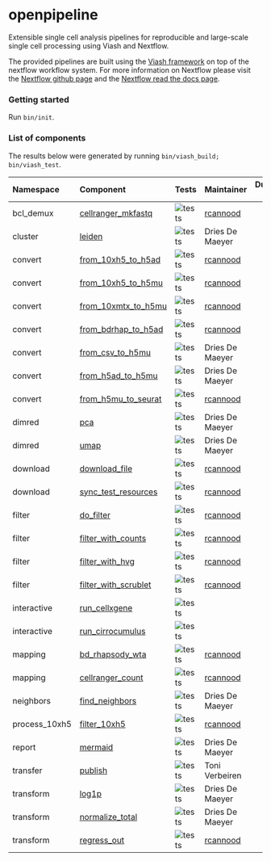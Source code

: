 
<!-- README.md is generated from README.Rmd. Please edit that file -->

# openpipeline

Extensible single cell analysis pipelines for reproducible and
large-scale single cell processing using Viash and Nextflow.

The provided pipelines are built using the [Viash
framework](http://www.viash.io) on top of the nextflow workflow system.
For more information on Nextflow please visit the [Nextflow github
page](https://github.com/nextflow-io/nextflow) and the [Nextflow read
the docs page](https://www.nextflow.io/docs/latest/index.html).

### Getting started

Run `bin/init`.

### List of components

The results below were generated by running
`bin/viash_build; bin/viash_test`.

| Namespace     | Component                                                               | Tests                                                                     | Maintainer                              | Duration (s) |
|:--------------|:------------------------------------------------------------------------|:--------------------------------------------------------------------------|:----------------------------------------|-------------:|
| bcl_demux     | [cellranger_mkfastq](src/bcl_demux/cellranger_mkfastq/config.vsh.yaml)  | ![tests](https://img.shields.io/badge/tests-1%20out%20of%201-brightgreen) | [rcannood](https://github.com/rcannood) |          133 |
| cluster       | [leiden](src/cluster/leiden/config.vsh.yaml)                            | ![tests](https://img.shields.io/badge/tests-1%20out%20of%201-brightgreen) | Dries De Maeyer                         |          115 |
| convert       | [from_10xh5_to_h5ad](src/convert/from_10xh5_to_h5ad/config.vsh.yaml)    | ![tests](https://img.shields.io/badge/tests-1%20out%20of%201-brightgreen) | [rcannood](https://github.com/rcannood) |          110 |
| convert       | [from_10xh5_to_h5mu](src/convert/from_10xh5_to_h5mu/config.vsh.yaml)    | ![tests](https://img.shields.io/badge/tests-1%20out%20of%201-brightgreen) | [rcannood](https://github.com/rcannood) |          115 |
| convert       | [from_10xmtx_to_h5mu](src/convert/from_10xmtx_to_h5mu/config.vsh.yaml)  | ![tests](https://img.shields.io/badge/tests-1%20out%20of%201-brightgreen) | [rcannood](https://github.com/rcannood) |          118 |
| convert       | [from_bdrhap_to_h5ad](src/convert/from_bdrhap_to_h5ad/config.vsh.yaml)  | ![tests](https://img.shields.io/badge/tests-1%20out%20of%201-brightgreen) | [rcannood](https://github.com/rcannood) |          119 |
| convert       | [from_csv_to_h5mu](src/convert/from_csv_to_h5mu/config.vsh.yaml)        | ![tests](https://img.shields.io/badge/tests-no%20tests-orange)            | Dries De Maeyer                         |            0 |
| convert       | [from_h5ad_to_h5mu](src/convert/from_h5ad_to_h5mu/config.vsh.yaml)      | ![tests](https://img.shields.io/badge/tests-1%20out%20of%201-brightgreen) | Dries De Maeyer                         |          117 |
| convert       | [from_h5mu_to_seurat](src/convert/from_h5mu_to_seurat/config.vsh.yaml)  | ![tests](https://img.shields.io/badge/tests-1%20out%20of%201-brightgreen) | [rcannood](https://github.com/rcannood) |         1211 |
| dimred        | [pca](src/dimred/pca/config.vsh.yaml)                                   | ![tests](https://img.shields.io/badge/tests-1%20out%20of%201-brightgreen) | Dries De Maeyer                         |          115 |
| dimred        | [umap](src/dimred/umap/config.vsh.yaml)                                 | ![tests](https://img.shields.io/badge/tests-1%20out%20of%201-brightgreen) | Dries De Maeyer                         |          116 |
| download      | [download_file](src/download/download_file/config.vsh.yaml)             | ![tests](https://img.shields.io/badge/tests-1%20out%20of%201-brightgreen) | [rcannood](https://github.com/rcannood) |          106 |
| download      | [sync_test_resources](src/download/sync_test_resources/config.vsh.yaml) | ![tests](https://img.shields.io/badge/tests-1%20out%20of%201-brightgreen) | [rcannood](https://github.com/rcannood) |          128 |
| filter        | [do_filter](src/filter/do_filter/config.vsh.yaml)                       | ![tests](https://img.shields.io/badge/tests-1%20out%20of%201-brightgreen) | [rcannood](https://github.com/rcannood) |          134 |
| filter        | [filter_with_counts](src/filter/filter_with_counts/config.vsh.yaml)     | ![tests](https://img.shields.io/badge/tests-1%20out%20of%201-brightgreen) | [rcannood](https://github.com/rcannood) |          116 |
| filter        | [filter_with_hvg](src/filter/filter_with_hvg/config.vsh.yaml)           | ![tests](https://img.shields.io/badge/tests-1%20out%20of%201-brightgreen) | [rcannood](https://github.com/rcannood) |          116 |
| filter        | [filter_with_scrublet](src/filter/filter_with_scrublet/config.vsh.yaml) | ![tests](https://img.shields.io/badge/tests-1%20out%20of%201-brightgreen) | [rcannood](https://github.com/rcannood) |          112 |
| interactive   | [run_cellxgene](src/interactive/run_cellxgene/config.vsh.yaml)          | ![tests](https://img.shields.io/badge/tests-no%20tests-orange)            |                                         |            0 |
| interactive   | [run_cirrocumulus](src/interactive/run_cirrocumulus/config.vsh.yaml)    | ![tests](https://img.shields.io/badge/tests-no%20tests-orange)            |                                         |            0 |
| mapping       | [bd_rhapsody_wta](src/mapping/bd_rhapsody_wta/config.vsh.yaml)          | ![tests](https://img.shields.io/badge/tests-1%20out%20of%201-brightgreen) | [rcannood](https://github.com/rcannood) |          681 |
| mapping       | [cellranger_count](src/mapping/cellranger_count/config.vsh.yaml)        | ![tests](https://img.shields.io/badge/tests-no%20tests-orange)            | [rcannood](https://github.com/rcannood) |            0 |
| neighbors     | [find_neighbors](src/neighbors/find_neighbors/config.vsh.yaml)          | ![tests](https://img.shields.io/badge/tests-1%20out%20of%201-brightgreen) | Dries De Maeyer                         |          132 |
| process_10xh5 | [filter_10xh5](src/process_10xh5/filter_10xh5/config.vsh.yaml)          | ![tests](https://img.shields.io/badge/tests-1%20out%20of%201-brightgreen) | [rcannood](https://github.com/rcannood) |          125 |
| report        | [mermaid](src/report/mermaid/config.vsh.yaml)                           | ![tests](https://img.shields.io/badge/tests-1%20out%20of%201-brightgreen) | Dries De Maeyer                         |          114 |
| transfer      | [publish](src/transfer/publish/config.vsh.yaml)                         | ![tests](https://img.shields.io/badge/tests-1%20out%20of%201-brightgreen) | Toni Verbeiren                          |          106 |
| transform     | [log1p](src/transform/log1p/config.vsh.yaml)                            | ![tests](https://img.shields.io/badge/tests-1%20out%20of%201-brightgreen) | Dries De Maeyer                         |          133 |
| transform     | [normalize_total](src/transform/normalize_total/config.vsh.yaml)        | ![tests](https://img.shields.io/badge/tests-1%20out%20of%201-brightgreen) | Dries De Maeyer                         |          132 |
| transform     | [regress_out](src/transform/regress_out/config.vsh.yaml)                | ![tests](https://img.shields.io/badge/tests-1%20out%20of%201-brightgreen) | [rcannood](https://github.com/rcannood) |          135 |
